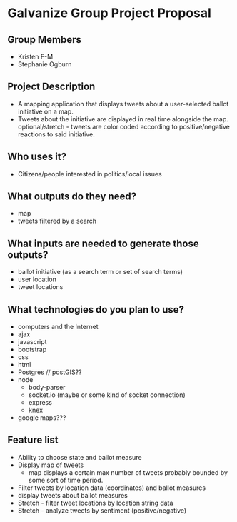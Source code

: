 # Galvanize Group Project Proposal

## Group Members

- Kristen F-M
- Stephanie Ogburn


## Project Description

- A mapping application that displays tweets about a user-selected ballot initiative on a map.
- Tweets about the initiative are displayed in real time alongside the map.
  optional/stretch - tweets are color coded according to positive/negative reactions to said initiative.

## Who uses it?

- Citizens/people interested in politics/local issues

## What outputs do they need?

- map
- tweets filtered by a search

## What inputs are needed to generate those outputs?

- ballot initiative (as a search term or set of search terms)
- user location
- tweet locations

## What technologies do you plan to use?

- computers and the Internet
- ajax
- javascript
- bootstrap
- css
- html
- Postgres // postGIS??
- node
  - body-parser
  - socket.io (maybe or some kind of socket connection)
  - express
  - knex
- google maps???


## Feature list
- Ability to choose state and ballot measure
- Display map of tweets
  - map displays a certain max number of tweets probably bounded by some sort of time period.
- Filter tweets by location data (coordinates) and ballot measures
- display tweets about ballot measures
- Stretch - filter tweet locations by location string data
- Stretch - analyze tweets by sentiment (positive/negative)
